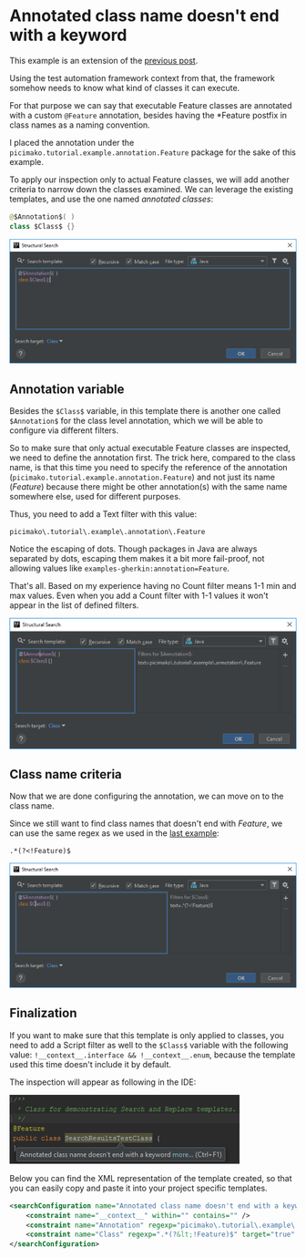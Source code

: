 # Annotated class name doesn't end with a keyword

This example is an extension of the [previous post](https://ijnspector.wordpress.com/2018/10/15/class-name-doesnt-end-with-a-certain-keyword/).

Using the test automation framework context from that, the framework somehow needs to know what kind of classes it can execute.

For that purpose we can say that executable Feature classes are annotated with a custom `@Feature` annotation,
besides having the *Feature postfix in class names as a naming convention.

I placed the annotation under the `picimako.tutorial.example.annotation.Feature` package for the sake of this example.

To apply our inspection only to actual Feature classes, we will add another criteria to narrow down the classes examined.
We can leverage the existing templates, and use the one named *annotated classes*:
```java
@$Annotation$( )
class $Class$ {}
```

![editor](images/02-Annotated_class'_name_doesn't_end_with_a_keyword_Editor.PNG)

## Annotation variable
Besides the `$Class$` variable, in this template there is another one called `$Annotation$` for the class level annotation, which we will be able to configure via different filters.

So to make sure that only actual executable Feature classes are inspected, we need to define the annotation first. The trick here, compared to the class name, is that
this time you need to specify the reference of the annotation (`picimako.tutorial.example.annotation.Feature`) and not just its name (*Feature*) because there might be other annotation(s) with the same name somewhere else,
used for different purposes.

Thus, you need to add a Text filter with this value:
```
picimako\.tutorial\.example\.annotation\.Feature
```

Notice the escaping of dots. Though packages in Java are always separated by dots, escaping them makes it a bit more fail-proof, not allowing values like `examples-gherkin:annotation=Feature`.

That's all. Based on my experience having no Count filter means 1-1 min and max values. Even when you add a Count filter with 1-1 values it won't appear in the list of defined filters.

![annotation](images/02-Annotated_class'_name_doesn't_end_with_a_keyword_Edit_variables_Annotation.PNG)

## Class name criteria
Now that we are done configuring the annotation, we can move on to the class name.

Since we still want to find class names that doesn't end with *Feature*, we can use the same regex as we used in the [last example](https://ijnspector.wordpress.com/2018/10/15/class-name-doesnt-end-with-a-certain-keyword/):
```
.*(?<!Feature)$
```

![class](images/02-Annotated_class'_name_doesn't_end_with_a_keyword_Edit_variables_Class.PNG)

## Finalization
If you want to make sure that this template is only applied to classes, you need to add a Script filter as well to the `$Class$` variable with the following value: `!__context__.interface && !__context__.enum`, because the template used this time doesn't include it by default.

The inspection will appear as following in the IDE:

![code highlight](images/02-Annotated_class'_name_doesn't_end_with_a_keyword_Highlight.PNG)

Below you can find the XML representation of the template created, so that you can easily copy and paste it into your project specific templates.

```xml
<searchConfiguration name="Annotated class name doesn't end with a keyword" text="@$Annotation$(  )&#10;class $Class$ {}" recursive="true" caseInsensitive="true" type="JAVA">
    <constraint name="__context__" within="" contains="" />
    <constraint name="Annotation" regexp="picimako\.tutorial\.example\.annotation\.Feature" within="" contains="" />
    <constraint name="Class" regexp=".*(?&lt;!Feature)$" target="true" within="" contains="" />
</searchConfiguration>
```
